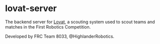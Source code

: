 # lovat-server

The backend server for [Lovat](https://lovat.app), a scouting system used to scout teams and matches in the First Robotics Competition.

Developed by FRC Team 8033, @HighlanderRobotics.

